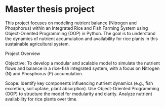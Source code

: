 # Master thesis project
This project focuses on modeling nutrient balance (Nitrogen and Phosphorus) within an Integrated Rice and Fish Farming System using Object-Oriented Programming (OOP) in Python. The goal is to understand the dynamics of nutrient accumulation and availability for rice plants in this sustainable agricultural system.

Project Overview

Objective: To develop a modular and scalable model to simulate the nutrient flows and balance in a rice-fish integrated system, with a focus on Nitrogen (N) and Phosphorus (P) accumulation.

Scope:
Identify key components influencing nutrient dynamics (e.g., fish excretion, soil uptake, plant absorption).
Use Object-Oriented Programming (OOP) to structure the model for modularity and clarity.
Analyze nutrient availability for rice plants over time.
